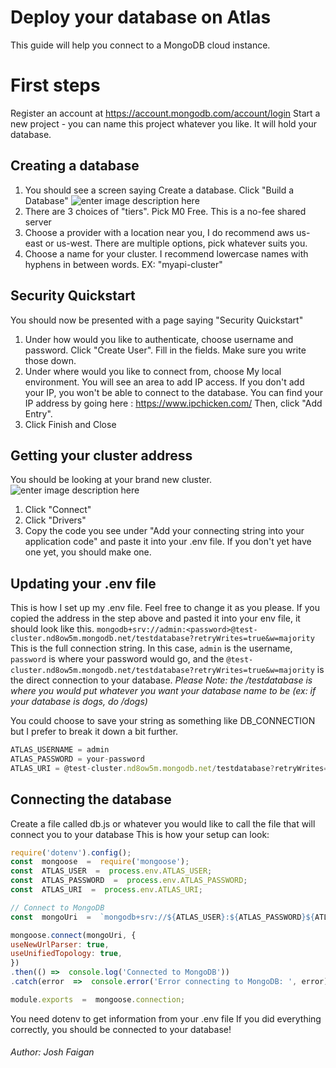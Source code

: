 # Deploy your database on Atlas

This guide will help you connect to a MongoDB cloud instance.


# First steps
Register an account at https://account.mongodb.com/account/login
Start a new project - you can name this project whatever you like. It will hold your database.

## Creating a database

 1. You should see a screen saying Create a database. Click "Build a Database"
![enter image description here](https://i.ibb.co/jyYT5Ln/Screenshot-2023-05-03-at-5-48-41-PM.png)
 2. There are 3 choices of "tiers". Pick M0 Free. This is a no-fee shared server
 3. Choose a provider with a location near you, I do recommend aws us-east or us-west. There are multiple options, pick whatever suits you.
 4. Choose a name for your cluster. I recommend lowercase names with hyphens in between words. EX: "myapi-cluster"

## Security Quickstart

You should now be presented with a page saying "Security Quickstart"

 1. Under how would you like to authenticate, choose  username and password. Click "Create User". Fill in the fields. Make sure you write those down.
 2. Under where would you like to connect from, choose My local environment. You will see an area to add IP access. If you don't add your IP, you won't be able to connect to the database. You can find your IP address by going here : https://www.ipchicken.com/ Then, click "Add Entry".
 3. Click Finish and Close

## Getting your cluster address

You should be looking at your brand new cluster. 
![enter image description here](https://i.ibb.co/tQD71zM/Screenshot-2023-05-03-at-5-58-53-PM.png)

 1. Click "Connect"
 2. Click "Drivers"
 3. Copy the code you see under "Add your connecting string into your application code" and paste it into your .env file. If you don't yet have one yet, you should make one.

## Updating your .env file

This is how I set up my .env file. Feel free to change it as you please. If you copied the address in the step above and pasted it into your env file, it should look like this.
```mongodb+srv://admin:<password>@test-cluster.nd8ow5m.mongodb.net/testdatabase?retryWrites=true&w=majority```
This is the full connection string. In this case, `admin` is the username, `password` is where your password would go, and the `@test-cluster.nd8ow5m.mongodb.net/testdatabase?retryWrites=true&w=majority` is the direct connection to your database. 
*Please Note: the /testdatabase is where you would put whatever you want your database name to be (ex: if your database is dogs, do /dogs)*

You could choose to save your string as something like DB_CONNECTION but I prefer to break it down a bit further.
```js
ATLAS_USERNAME = admin
ATLAS_PASSWORD = your-password
ATLAS_URI = @test-cluster.nd8ow5m.mongodb.net/testdatabase?retryWrites=true&w=majority
```


## Connecting the database

Create a file called db.js or whatever you would like to call the file that will connect you to your database
This is how your setup can look:

```javascript
require('dotenv').config();
const  mongoose  =  require('mongoose');
const  ATLAS_USER  =  process.env.ATLAS_USER;
const  ATLAS_PASSWORD  =  process.env.ATLAS_PASSWORD;
const  ATLAS_URI  =  process.env.ATLAS_URI;

// Connect to MongoDB
const  mongoUri  =  `mongodb+srv://${ATLAS_USER}:${ATLAS_PASSWORD}${ATLAS_URI}`;

mongoose.connect(mongoUri, {
useNewUrlParser: true,
useUnifiedTopology: true,
})
.then(() =>  console.log('Connected to MongoDB'))
.catch(error  =>  console.error('Error connecting to MongoDB: ', error));

module.exports  =  mongoose.connection;
```
You need dotenv to get information from your .env file
If you did everything correctly, you should be connected to your database!

###### Author: Josh Faigan